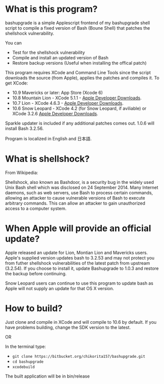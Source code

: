 What is this program?
====
bashupgrade is a simple Applescript frontend of my bashupgrade shell script to compile a fixed version of Bash (Boune Shell) that patches the shellshock vulnerability.

You can
* Test for the shellshock vulnerability
* Compile and install an updated version of Bash
* Restore backup versions (Useful when installing the offical patch)

This program requires XCode and Command Line Tools since the script downloads the source (from Apple), applies the patches and compiles it. To get XCode:
* 10.9 Mavericks or later: App Store (Xcode 6)
* 10.8 Mountain Lion - XCode 5.1.1 - [Apple Developer Downloads].
* 10.7 Lion - XCode 4.6.3 - [Apple Developer Downloads].
* 10.6 Snow Leopard - XCode 4.2 (for Snow Leopard, if aviliable) or XCode 3.2.6 [Apple Developer Downloads].


Sparkle updater is included if any additional patches comes out. 1.0.6 will install Bash 3.2.56.

Program is localized in English and 日本語.

What is shellshock?
===
From Wikipedia:

Shellshock, also known as Bashdoor, is a security bug in the widely used Unix Bash shell which was disclosed on 24 September 2014. Many Internet daemons, such as web servers, use Bash to process certain commands, allowing an attacker to cause vulnerable versions of Bash to execute arbitrary commands. This can allow an attacker to gain unauthorized access to a computer system.

When Apple will provide an official update?
===
Apple released an update for Lion, Montian Lion and Mavericks users. Apple's supplied version updates bash to 3.2.53 and may not protect you from futher shellshock vulnerabilities of the latest patch from upstream (3.2.54). If you choose to install it, update Bashupgrade to 1.0.3 and restore the backup before continuing. 

Snow Leopard users can continue to use this program to update bash as Apple will not supply an update for that OS X version.

How to build?
===
Just clone and compile in XCode and will compile to 10.6 by default. If you have problems building, change the SDK version to the latest. 

OR

In the terminal type:
* `git clone https://bitbucket.org/chikorita157/bashupgrade.git`
* `cd bashupgrade`
* `xcodebuild`

The built application will be in bin/release


[Apple Developer Downloads]: https://developer.apple.com/downloads/
